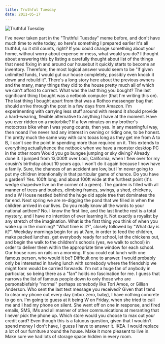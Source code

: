 ```yaml
---
title: Truthful Tuesday
date: 2011-05-17
---
```


![Truthful Tuesday](https://source.unsplash.com/2aFp6EWWs58/1600x900)

I've never taken part in the "Truthful Tuesday" meme before, and don't have much time to write today, so here's something I prepared earlier it's all truthful, so it still counts, right? If you could change something about your home, without worry about expense or mess, what would you do? I thought about answering this by listing a carefully thought about list of the things that need fixing in and around our housebut it quickly starts to become an inventory. Therefore, the most logical answer would seem to be "If given unlimited funds, I would gut our house completely, possibly even knock it down and rebuild it". There's a long story here about the previous owners and the many, many things they did to the house pretty much all of which we can't afford to correct. What was the last thing you bought? The last significant thing I bought was a netbook computer (that I'm writing this on). The last thing I bought apart from that was a Rothco messenger bag that should arrive through the post in a few days from Amazon. I'm experimenting with carrying less stuff around with meand it should provide a hard-wearing, flexible alternative to anything I have at the moment. Have you ever ridden on a motorbike? If a few minutes on my brother's motocross bike when I was young counts, then yes. In any meaningful way, then noand I've never had any interest in owning or riding one, to be honest. I'm pretty much the same way with cars tooas long as they get me from A to B, I can't see the point in spending more than required on it. This extends to everything actuallyhence the netbook when we have a monster desktop PC in the other room Would you go bungee jumping or sky diving? Already done it. I jumped from 13,000ft over Lodi, California, when I flew over for my cousin's birthday about 10 years ago. I won't do it again because I now have a family. Sure, the chances of an accident are low, but I'm never going to put my children intentionally in that particular game of chance. Do you have a garden? Yes. 100ft long, and about 100ft wide at the furthest point (it's wedge shapedwe live on the corner of a green). The garden is filled with all manner of trees and bushes, climbing frames, swings, a shed, chickens, and a W House nestled behind the huge old apple tree that dominates the far end. Next spring we are re-digging the pond that we filled in when the children arrived in our lives. Do you really know all the words to your national anthem? No. I know the first line, and the last linethe rest is a total mystery, and I have no intention of ever learning it. Not exactly a royalist by any stretch of the imagination. What is the first thing you think of when you wake up in the morning? "What time is it?", closely followed by "What day is it?". Weekday mornings begin for us at 7am, in order to feed the children, make packed lunches, get everybody ready for school, let the chickens out, and begin the walk to the children's schools (yes, we walk to school) in order to deliver them within the appropriate time window for each school. Our house runs on rails on a morning. If you could eat lunch with one famous person, who would it be? Difficult one to answer. I would probably only be interested in having lunch with somebody where the friendship we might form would be carried forwards. I'm not a huge fan of anybody in particular, so being there as a "fan" holds no fascination for me. I guess that narrows the list of famous people down to only those who are personablefairly "normal" perhaps somebody like Tori Amos, or Gillian Anderson. Who sent the last text message you received? Given that I tend to clear my phone out every day (inbox zero, baby), I have nothing concrete to go on. I'm going to guess at it being W on Friday, when she tried to call me and I had my phone on silent. She went off on one in response, and fired emails, SMS, IMs and all manner of other communications at meranting that I never pick the phone up. Which store would you choose to max out your credit card? Even though this is a fatuous question, given that I wouldn't spend money I don't have, I guess I have to answer it. IKEA. I would replace a lot of our furniture around the house. Make it more pleasent to live in. Make sure we had lots of storage space hidden in every room.